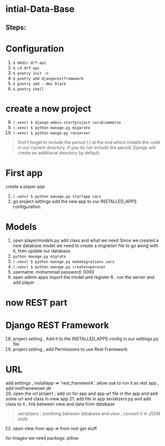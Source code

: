 # intial-Data-Base
## Steps: 
# Configuration
1. `$ mkdir drf-api`
2. `$ cd drf-api`
3. `$ poetry init -n`
4. `$ poetry add djangorestframework`
5. `$ poetry add --dev black`
6. `$ poetry shell`

# create a new project
8. `(.venv) $ django-admin startproject carsEcommerce .`
9. `(.venv) $ python manage.py migarate`
10. `(.venv) $ python mange.py runserver`

> Don’t forget to include the period (.) at the end which installs the code in our current directory. If you do not include the period, Django will create an additional directory by default.
 
# First app
create a player app
1.  `(.venv) $ python manage.py startapp cars`
2.  go project settings add the new app to our INSTALLED_APPS configuration.
# Models
1.  open player/models.py add class and what we need
Since we created a new database model we need to create a migration file to go along with it, then update our database.
1.  `python manage.py migrate`
2.  `(.venv) $ python manage.py makemigrations cars`
3.  `(.venv) $ python manage.py createsuperuser`
4.  username: mohammad password: 0000
5.  open admin apps import the model and register
6 . run the server and add player 

# now REST part 

# Django REST Framework
18. project setting , Add it to the INSTALLED_APPS config in our settings.py file
19. project setting , add Permissions to use Rest Framework
# URL
add settings , installapp => 'rest_framework'. allow use to run it as rest app , add restframewoek dir  
20. open the url project ; add url for app and app url file in the app and add some url and class in view app
21. add file in app serializers.py and add class to it , link between view and data from database
> serializers ; somthing between database and view , convert it in JSON style
22. open view from app => from rest get stuff

for images we need packegs: pillow